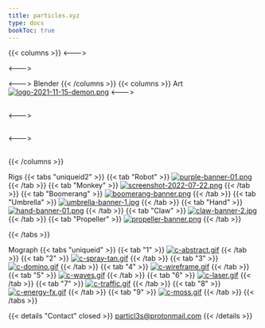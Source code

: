 ```yaml
---
title: particles.xyz
type: docs
bookToc: true
---
```

{{< columns >}}
<--->

<--->

<--->
Blender 
{{< /columns >}}
{{< columns >}}
Art
[![logo-2021-11-15-demon.png](https://i.postimg.cc/NGMzC6rJ/logo-2021-11-15-demon.png)](demon)
<--->

## 

<--->

## 



<--->
## 


{{< /columns >}}

Rigs
{{< tabs "uniqueid2" >}}
{{< tab "Robot" >}}
[![purple-banner-01.png](https://i.postimg.cc/Df3XxpTc/purple-banner-01.png)](/purple_rig/)
{{< /tab >}}
{{< tab "Monkey" >}}
[![screenshot-2022-07-22.png](https://i.postimg.cc/GdrNFZJK/screenshot-2022-07-22.png)](/monkey_rig/)
{{< /tab >}}
{{< tab "Boomerang" >}}
[![boomerang-banner.png](https://i.postimg.cc/ZK7Pppf6/boomerang-banner.png)](/boomerang_rig/)
{{< /tab >}}
{{< tab "Umbrella" >}}
[![umbrella-banner-1.jpg](https://i.postimg.cc/q4cGrQrQ/umbrella-banner-1.jpg)](/umbrella_rig/)
{{< /tab >}}
{{< tab "Hand" >}}
[![hand-banner-01.png](https://i.postimg.cc/5byZt3Gs/hand-banner-01.png)](/hand_rig/)
{{< /tab >}}
{{< tab "Claw" >}}
[![claw-banner-2.jpg](https://i.postimg.cc/jRM7Kx0L/claw-banner-2.jpg)](/claw_rig/)
{{< /tab >}}
{{< tab "Propeller" >}}
[![propeller-banner.png](https://i.postimg.cc/rsh4G29q/propeller-banner.png)](/propeller_rig/)
{{< /tab >}}












{{< /tabs >}}

Mograph
{{< tabs "uniqueid" >}}
{{< tab "1" >}}
[![c-abstract.gif](https://i.postimg.cc/5xx6bHrD/c-abstract.gif)](abstract)
{{< /tab >}}
{{< tab "2" >}}
[![c-spray-tan.gif](https://i.postimg.cc/2rvWY9mt/c-spray-tan.gif)](spray_tan)
{{< /tab >}}
{{< tab "3" >}}
[![c-domino.gif](https://i.postimg.cc/05ywTGZt/c-domino.gif)](domino)
{{< /tab >}}
{{< tab "4" >}}
[![c-wireframe.gif](https://i.postimg.cc/8TF71zQ4/c-wireframe.gif)](linecolour)
{{< /tab >}}
{{< tab "5" >}}
[![c-waves.gif](https://i.postimg.cc/xj8zWC93/c-waves.gif)](waves)
{{< /tab >}}
{{< tab "6" >}}
[![c-laser.gif](https://i.postimg.cc/5JkqvJyw/c-laser.gif)](laser)
{{< /tab >}}
{{< tab "7" >}}
[![c-traffic.gif](https://i.postimg.cc/MWQJDs65/c-traffic.gif)](traffic)
{{< /tab >}}
{{< tab "8" >}}
[![c-energy-fx.gif](https://i.postimg.cc/6wp9XsdP/c-energy-fx.gif)](energy_fx)
{{< /tab >}}
{{< tab "9" >}}
[![c-moss.gif](https://i.postimg.cc/nFT1BDMp/c-moss.gif)](moss)
{{< /tab >}}
{{< /tabs >}}




{{< details "Contact" closed >}}
particl3s@protonmail.com
{{< /details >}}

